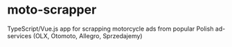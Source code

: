 # moto-scrapper
TypeScript/Vue.js app for scrapping motorcycle ads from popular Polish ad-services (OLX, Otomoto, Allegro, Sprzedajemy)
